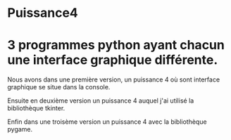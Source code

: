 # Puissance4
# 3 programmes python ayant chacun une interface  graphique différente.


Nous avons dans une première version, un puissance 4 où sont interface graphique se situe dans la console.

Ensuite en deuxième version un puissance 4 auquel j'ai utilisé la bibliothèque tkinter.

Enfin dans une troisème version un puissance 4 avec la bibliothèque pygame.
